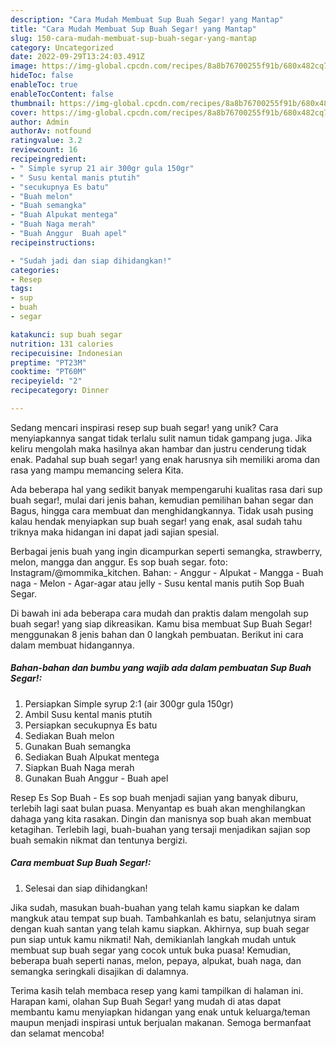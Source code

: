 ```yaml
---
description: "Cara Mudah Membuat Sup Buah Segar! yang Mantap"
title: "Cara Mudah Membuat Sup Buah Segar! yang Mantap"
slug: 150-cara-mudah-membuat-sup-buah-segar-yang-mantap
category: Uncategorized
date: 2022-09-29T13:24:03.491Z
image: https://img-global.cpcdn.com/recipes/8a8b76700255f91b/680x482cq70/sup-buah-segar-foto-resep-utama.jpg
hideToc: false
enableToc: true
enableTocContent: false
thumbnail: https://img-global.cpcdn.com/recipes/8a8b76700255f91b/680x482cq70/sup-buah-segar-foto-resep-utama.jpg
cover: https://img-global.cpcdn.com/recipes/8a8b76700255f91b/680x482cq70/sup-buah-segar-foto-resep-utama.jpg
author: Admin
authorAv: notfound
ratingvalue: 3.2
reviewcount: 16
recipeingredient:
- " Simple syrup 21 air 300gr gula 150gr"
- " Susu kental manis ptutih"
- "secukupnya Es batu"
- "Buah melon"
- "Buah semangka"
- "Buah Alpukat mentega"
- "Buah Naga merah"
- "Buah Anggur  Buah apel"
recipeinstructions:

- "Sudah jadi dan siap dihidangkan!"
categories:
- Resep
tags:
- sup
- buah
- segar

katakunci: sup buah segar 
nutrition: 131 calories
recipecuisine: Indonesian
preptime: "PT23M"
cooktime: "PT60M"
recipeyield: "2"
recipecategory: Dinner

---
```





Sedang mencari inspirasi resep sup buah segar! yang unik? Cara menyiapkannya sangat tidak terlalu sulit namun tidak gampang juga. Jika keliru mengolah maka hasilnya akan hambar dan justru cenderung tidak enak. Padahal sup buah segar! yang enak harusnya sih memiliki aroma dan rasa yang mampu memancing selera Kita.





Ada beberapa hal yang sedikit banyak mempengaruhi kualitas rasa dari sup buah segar!, mulai dari jenis bahan, kemudian pemilihan bahan segar dan Bagus, hingga cara membuat dan menghidangkannya. Tidak usah pusing kalau hendak menyiapkan sup buah segar! yang enak,      asal sudah tahu triknya maka hidangan ini dapat jadi sajian spesial.














Berbagai jenis buah yang ingin dicampurkan seperti semangka, strawberry, melon, mangga dan anggur. Es sop buah segar. foto: Instagram/@mommika_kitchen. Bahan: - Anggur - Alpukat - Mangga - Buah naga - Melon - Agar-agar atau jelly - Susu kental manis putih Sop Buah Segar.






Di bawah ini ada beberapa cara mudah dan praktis dalam mengolah sup buah segar! yang siap dikreasikan. Kamu bisa membuat Sup Buah Segar! menggunakan 8 jenis bahan dan 0 langkah pembuatan. Berikut ini cara dalam membuat hidangannya.

<!--inarticleads1-->

##### Bahan-bahan dan bumbu yang wajib ada dalam pembuatan Sup Buah Segar!:

1. Persiapkan  Simple syrup 2:1 (air 300gr gula 150gr)
1. Ambil  Susu kental manis ptutih
1. Persiapkan secukupnya Es batu
1. Sediakan Buah melon
1. Gunakan Buah semangka
1. Sediakan Buah Alpukat mentega
1. Siapkan Buah Naga merah
1. Gunakan Buah Anggur - Buah apel


Resep Es Sop Buah - Es sop buah menjadi sajian yang banyak diburu, terlebih lagi saat bulan puasa. Menyantap es buah akan menghilangkan dahaga yang kita rasakan. Dingin dan manisnya sop buah akan membuat ketagihan. Terlebih lagi, buah-buahan yang tersaji menjadikan sajian sop buah semakin nikmat dan tentunya bergizi. 

<!--inarticleads2-->

##### Cara membuat Sup Buah Segar!:


1. Selesai dan siap dihidangkan!

Jika sudah, masukan buah-buahan yang telah kamu siapkan ke dalam mangkuk atau tempat sup buah. Tambahkanlah es batu, selanjutnya siram dengan kuah santan yang telah kamu siapkan. Akhirnya, sup buah segar pun siap untuk kamu nikmati! Nah, demikianlah langkah mudah untuk membuat sup buah segar yang cocok untuk buka puasa! Kemudian, beberapa buah seperti nanas, melon, pepaya, alpukat, buah naga, dan semangka seringkali disajikan di dalamnya. 

Terima kasih telah membaca resep yang kami tampilkan di halaman ini. Harapan kami, olahan Sup Buah Segar! yang mudah di atas dapat membantu kamu menyiapkan hidangan yang enak untuk keluarga/teman maupun menjadi inspirasi untuk berjualan makanan. Semoga bermanfaat dan selamat mencoba!
